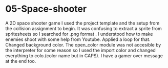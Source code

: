 # 05-Space-shooter
 A 2D space shooter game 
I used the project template and the setup from the collision assignment to begin. It was confusing to extract a sprite from spritesheets so I searched for .png format . I understood how to make enemies shoot with some help from Youtube. Applied a loop for that. Changed background color. The open_color module was not accesible by the interpreter for some reason so I used the import color and changed everything to colo.(color name but in CAPS).
I have a gamer over message at the end too.

